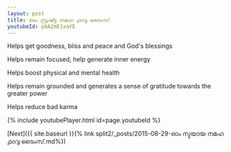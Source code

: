 ```yaml
---
layout: post
title: ഓം സ്രഷ്ട്ട നമഹ ൧൦൮ ടൈംസ്
youtubeId: pbA2mE1xaYE
---
```

 
 
Helps get goodness, bliss and peace and God's blessings
 
Helps remain focused, help generate inner energy 
 
Helps boost physical and mental health 
 
Helps remain grounded and generates a sense of gratitude towards the greater power 
 
Helps reduce bad karma
 
 
 
 


{% include youtubePlayer.html id=page.youtubeId %}
 
[Next]({{ site.baseurl }}{% link  split2/_posts/2015-08-29-ഓം സ്ടയായ നമഹ ൧൦൮ ടൈംസ്.md%})
 
